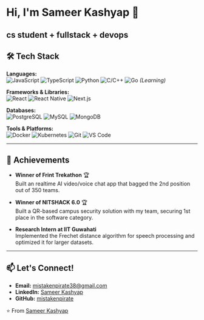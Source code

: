 # Hi, I'm Sameer Kashyap 👋
 cs student + fullstack + devops
---

## 🛠️ Tech Stack

**Languages:**  
![JavaScript](https://img.shields.io/badge/-JavaScript-F7DF1E?style=flat&logo=javascript&logoColor=black)
![TypeScript](https://img.shields.io/badge/-TypeScript-3178C6?style=flat&logo=typescript&logoColor=white)
![Python](https://img.shields.io/badge/-Python-3776AB?style=flat&logo=python&logoColor=white)
![C/C++](https://img.shields.io/badge/-C/C++-00599C?style=flat&logo=c%2B%2B&logoColor=white)
![Go](https://img.shields.io/badge/-Go-00ADD8?style=flat&logo=go&logoColor=white) *(Learning)*

**Frameworks & Libraries:**  
![React](https://img.shields.io/badge/-React-61DAFB?style=flat&logo=react&logoColor=black)
![React Native](https://img.shields.io/badge/-React_Native-61DAFB?style=flat&logo=react&logoColor=black)
![Next.js](https://img.shields.io/badge/-Next.js-000000?style=flat&logo=next.js&logoColor=white)

**Databases:**  
![PostgreSQL](https://img.shields.io/badge/-PostgreSQL-4169E1?style=flat&logo=postgresql&logoColor=white)
![MySQL](https://img.shields.io/badge/-MySQL-4479A1?style=flat&logo=mysql&logoColor=white)
![MongoDB](https://img.shields.io/badge/-MongoDB-47A248?style=flat&logo=mongodb&logoColor=white)

**Tools & Platforms:**  
![Docker](https://img.shields.io/badge/-Docker-2496ED?style=flat&logo=docker&logoColor=white)
![Kubernetes](https://img.shields.io/badge/-Kubernetes-326CE5?style=flat&logo=kubernetes&logoColor=white)
![Git](https://img.shields.io/badge/-Git-F05032?style=flat&logo=git&logoColor=white)
![VS Code](https://img.shields.io/badge/-VS_Code-007ACC?style=flat&logo=visual-studio-code&logoColor=white)

---

## 🌟 Achievements

- **Winner of Frint Trekathon** 🏆  
  Built an realtime AI video/voice chat app that bagged the 2nd position out of 350 teams.

- **Winner of NITSHACK 6.0** 🏆  
  Built a QR-based campus security solution with my team, securing 1st place in the software category.

- **Research Intern at IIT Guwahati**  
  Implemented the Frechet distance algorithm for speech processing and optimized it for larger datasets.

---

## 📫 Let's Connect!

- **Email:** mistakenpirate38@gmail.com  
- **LinkedIn:** [Sameer Kashyap](https://linkedin.com)  
- **GitHub:** [mistakenpirate](https://github.com)  


⭐️ From [Sameer Kashyap](https://github.com/mistakenpirate)
